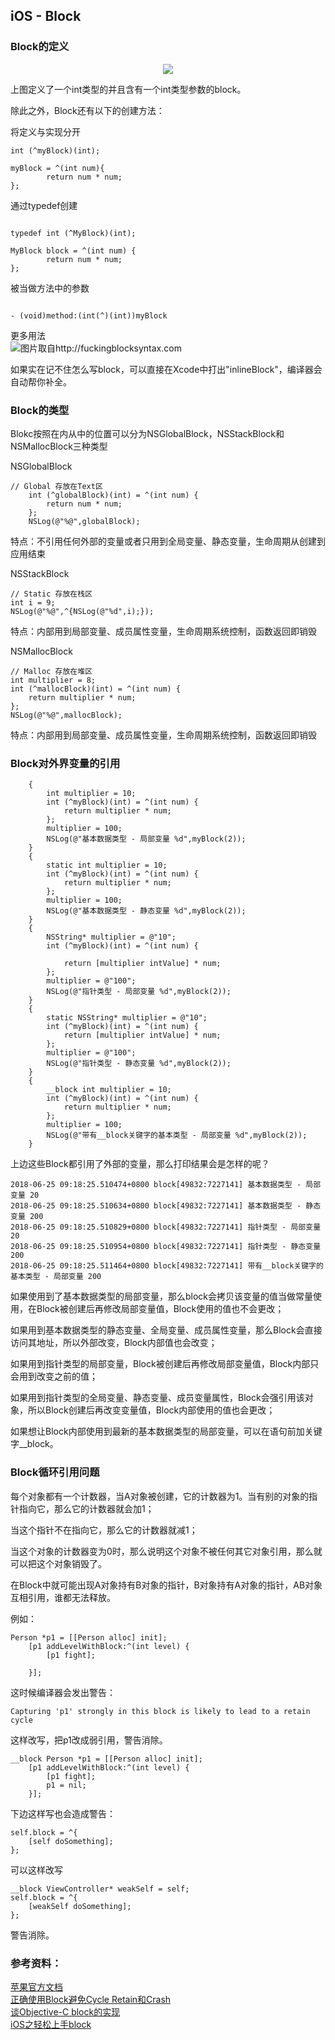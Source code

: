 ## iOS - Block 

### Block的定义

<p align="center"> 
<img src="https://github.com/sunnnybear/Zeno-Blog/blob/master/content/images/block1.png">
</p> 

上图定义了一个int类型的并且含有一个int类型参数的block。

除此之外，Block还有以下的创建方法：

将定义与实现分开

```objc
int (^myBlock)(int);
    
myBlock = ^(int num){
        return num * num;
};
```

通过typedef创建

```objc

typedef int (^MyBlock)(int);

MyBlock block = ^(int num) {
        return num * num;
};

```

被当做方法中的参数

```objc

- (void)method:(int(^)(int))myBlock 

```
更多用法  
![图片取自http://fuckingblocksyntax.com](https://github.com/sunnnybear/Zeno-Blog/blob/master/content/images/block2.png)

如果实在记不住怎么写block，可以直接在Xcode中打出"inlineBlock"，编译器会自动帮你补全。

### Block的类型

Blokc按照在内从中的位置可以分为NSGlobalBlock，NSStackBlock和NSMallocBlock三种类型

NSGlobalBlock
```obcj
// Global 存放在Text区
    int (^globalBlock)(int) = ^(int num) {
        return num * num;
    };
    NSLog(@"%@",globalBlock);
```
特点：不引用任何外部的变量或者只用到全局变量、静态变量，生命周期从创建到应用结束

NSStackBlock
```obcj
// Static 存放在栈区
int i = 9;
NSLog(@"%@",^{NSLog(@"%d",i);});

```
特点：内部用到局部变量、成员属性变量，生命周期系统控制，函数返回即销毁

NSMallocBlock
```obcj
// Malloc 存放在堆区
int multiplier = 8;
int (^mallocBlock)(int) = ^(int num) {
    return multiplier * num;
};
NSLog(@"%@",mallocBlock);

```
特点：内部用到局部变量、成员属性变量，生命周期系统控制，函数返回即销毁

### Block对外界变量的引用
```objc
    {
        int multiplier = 10;
        int (^myBlock)(int) = ^(int num) {
            return multiplier * num;
        };
        multiplier = 100;
        NSLog(@"基本数据类型 - 局部变量 %d",myBlock(2));
    }
    {
        static int multiplier = 10;
        int (^myBlock)(int) = ^(int num) {
            return multiplier * num;
        };
        multiplier = 100;
        NSLog(@"基本数据类型 - 静态变量 %d",myBlock(2));
    }
    {
        NSString* multiplier = @"10";
        int (^myBlock)(int) = ^(int num) {

            return [multiplier intValue] * num;
        };
        multiplier = @"100";
        NSLog(@"指针类型 - 局部变量 %d",myBlock(2));
    }
    {
        static NSString* multiplier = @"10";
        int (^myBlock)(int) = ^(int num) {
            return [multiplier intValue] * num;
        };
        multiplier = @"100";
        NSLog(@"指针类型 - 静态变量 %d",myBlock(2));
    }
    {
        __block int multiplier = 10;
        int (^myBlock)(int) = ^(int num) {
            return multiplier * num;
        };
        multiplier = 100;
        NSLog(@"带有__block关键字的基本类型 - 局部变量 %d",myBlock(2));
    }
```
上边这些Block都引用了外部的变量，那么打印结果会是怎样的呢？

```objc
2018-06-25 09:18:25.510474+0800 block[49832:7227141] 基本数据类型 - 局部变量 20
2018-06-25 09:18:25.510634+0800 block[49832:7227141] 基本数据类型 - 静态变量 200
2018-06-25 09:18:25.510829+0800 block[49832:7227141] 指针类型 - 局部变量 20
2018-06-25 09:18:25.510954+0800 block[49832:7227141] 指针类型 - 静态变量 200
2018-06-25 09:18:25.511464+0800 block[49832:7227141] 带有__block关键字的基本类型 - 局部变量 200
```
如果使用到了基本数据类型的局部变量，那么block会拷贝该变量的值当做常量使用，在Block被创建后再修改局部变量值，Block使用的值也不会更改；

如果用到基本数据类型的静态变量、全局变量、成员属性变量，那么Block会直接访问其地址，所以外部改变，Block内部值也会改变；

如果用到指针类型的局部变量，Block被创建后再修改局部变量值，Block内部只会用到改变之前的值；

如果用到指针类型的全局变量、静态变量、成员变量属性，Block会强引用该对象，所以Block创建后再改变变量值，Block内部使用的值也会更改；

如果想让Block内部使用到最新的基本数据类型的局部变量，可以在语句前加关键字__block。

### Block循环引用问题

每个对象都有一个计数器，当A对象被创建，它的计数器为1。当有别的对象的指针指向它，那么它的计数器就会加1；

当这个指针不在指向它，那么它的计数器就减1；

当这个对象的计数器变为0时，那么说明这个对象不被任何其它对象引用，那么就可以把这个对象销毁了。

在Block中就可能出现A对象持有B对象的指针，B对象持有A对象的指针，AB对象互相引用，谁都无法释放。

例如：
```objc
Person *p1 = [[Person alloc] init];
    [p1 addLevelWithBlock:^(int level) {
        [p1 fight];
        
    }];
```
这时候编译器会发出警告：

```objc
Capturing 'p1' strongly in this block is likely to lead to a retain cycle
```
这样改写，把p1改成弱引用，警告消除。

```objc
__block Person *p1 = [[Person alloc] init];
    [p1 addLevelWithBlock:^(int level) {
        [p1 fight];
        p1 = nil;
    }];
```

下边这样写也会造成警告：

```objc
self.block = ^{
    [self doSomething];
};
```

可以这样改写

```objc
__block ViewController* weakSelf = self;
self.block = ^{
    [weakSelf doSomething];
};
```

警告消除。

### 参考资料：   
[苹果官方文档](https://developer.apple.com/library/archive/documentation/Cocoa/Conceptual/Blocks/Articles/00_Introduction.html#//apple_ref/doc/uid/TP40007502-CH1-SW1)   
[正确使用Block避免Cycle Retain和Crash](http://tanqisen.github.io/blog/2013/04/19/gcd-block-cycle-retain/)  
[谈Objective-C  block的实现](http://blog.devtang.com/2013/07/28/a-look-inside-blocks/)  
[iOS之轻松上手block](http://ios.jobbole.com/84127/)  
[](http://fuckingblocksyntax.com)
